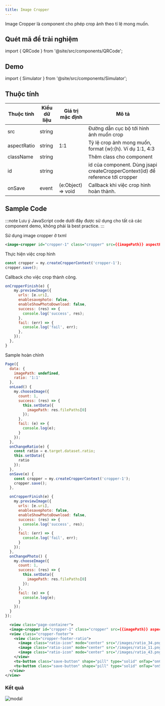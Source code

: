 ```yaml
---
title: Image Cropper
---
```


Image Cropper là component cho phép crop ảnh theo tỉ lệ mong muốn.

## Quét mã để trải nghiệm

import { QRCode } from '@site/src/components/QRCode';

<QRCode page="pages/component/advance/utilities/image-cropper/index" />

## Demo

import { Simulator } from '@site/src/components/Simulator';

<Simulator page="pages/component/advance/utilities/image-cropper/index" />

## Thuộc tính

| Thuộc tính  | Kiểu dữ liệu | Giá trị mặc định   | Mô tả                                                                          |
| ----------- | ------------ | ------------------ | ------------------------------------------------------------------------------ |
| src         | string       |                    | Đường dẫn cục bộ tới hình ảnh muốn crop                                        |
| aspectRatio | string       | 1:1                | Tỷ lệ crop ảnh mong muốn, format {w}:{h}. Ví dụ 1:1, 4:3                       |
| className   | string       |                    | Thêm class cho component                                                       |
| id          | string       |                    | id của component. Dùng jsapi createCropperContext(id) để reference tới cropper |
| onSave      | event        | (e:Object) => void | Callback khi việc crop hình hoàn thành.                                        |

## Sample Code

:::note Lưu ý
JavaScript code dưới đây được sử dụng cho tất cả các component demo, không phải là best practice.
:::

Sử dụng image cropper ở txml

```xml
<image-cropper id="cropper-1" class="cropper" src={{imagePath}} aspectRatio={{ratio}} onSave="onCropperFinish" />
```

Thực hiện việc crop hình

```js
const cropper = my.createCropperContext('cropper-1');
cropper.save();
```

Callback cho việc crop thành công.

```js
onCropperFinish(e) {
    my.previewImage({
      urls: [e.uri],
      enablesavephoto: false,
      enableShowPhotoDownload: false,
      success: (res) => {
        console.log('success', res);
      },
      fail: (err) => {
        console.log('fail', err);
      },
    });
  },
}
```

Sample hoàn chỉnh

```js tittle=index.js
Page({
  data: {
    imagePath: undefined,
    ratio: '1:1'
  },
  onLoad() {
    my.chooseImage({
      count: 1,
      success: (res) => {
        this.setData({
          imagePath: res.filePaths[0]
        });
      },
      fail: (e) => {
        console.log(e);
      }
    });
  },
  onChangeRatio(e) {
    const ratio = e.target.dataset.ratio;
    this.setData({
      ratio
    });
  },
  onSave(e) {
    const cropper = my.createCropperContext('cropper-1');
    cropper.save();
  },

  onCropperFinish(e) {
    my.previewImage({
      urls: [e.uri],
      enablesavephoto: false,
      enableShowPhotoDownload: false,
      success: (res) => {
        console.log('success', res);
      },
      fail: (err) => {
        console.log('fail', err);
      }
    });
  },
  onChangePhoto() {
    my.chooseImage({
      count: 1,
      success: (res) => {
        this.setData({
          imagePath: res.filePaths[0]
        });
      },
      fail: (e) => {
        console.log(e);
      }
    });
  }
});
```

```xml
  <view class="page-container">
  <image-cropper id="cropper-1" class="cropper" src={{imagePath}} aspectRatio={{ratio}} onSave="onCropperFinish" />
  <view class="cropper-footer">
    <view class="cropper-footer-ratio">
      <image class="ratio-icon" mode="center" src="/images/ratio_34.png" onTap="onChangeRatio" data-ratio="3:4"></image>
      <image class="ratio-icon" mode="center" src="/images/ratio_11.png" onTap="onChangeRatio" data-ratio="1:1"></image>
      <image class="ratio-icon" mode="center" src="/images/ratio_43.png" onTap="onChangeRatio" data-ratio="4:3"></image>
    </view>
    <tu-button class="save-button" shape="pill" type="solid" onTap="onChangePhoto">Album</tu-button>
    <tu-button class="save-button" shape="pill" type="solid" onTap="onSave">Save</tu-button>
  </view>
</view>
```

### Kết quả

<div style={{
    display:'flex',
    flexDirection:'row',
    justifyContent:'space-around',
    widht:'100%',
    background:'#f2f4f5',
    padding:'24px',
    borderRadius:'4px'
  }}>
  <div>
      <img style={{maxWidth: 300}} alt="modal" src="/img/image-cropper.jpg"/>
  </div>
</div>
